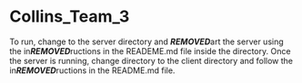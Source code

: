 # Collins_Team_3
To run, change to the server directory and ***REMOVED***art the server using the in***REMOVED***ructions in the READEME.md file inside the directory. Once the server is running, change directory to the client directory and follow the in***REMOVED***ructions in the README.md file. 
